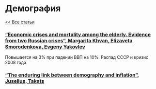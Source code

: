 # Демография

[<< Все статьи](../README.md)

### [“Economic crises and mortality among the elderly. Evidence from two Russian crises”, Margarita Khvan, Elizaveta Smorodenkova, Evgeny Yakovlev](https://www.nes.ru/files/Preprints-resh/WP266.pdf)

Повышается на 3% при падении ВВП на 10%. Распад СССР и кризис 2008 года.

### [“The enduring link between demography and inflation”, Juselius, Takats](https://www.bis.org/publ/work722.htm)



